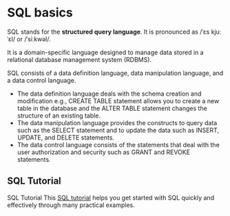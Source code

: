# SQL basics
SQL stands for the <b>structured query language</b>. It is pronounced as /ˈɛs kjuː ˈɛl/ or /ˈsiːkwəl/. 

It is a domain-specific language designed to manage data stored in a relational database management system (RDBMS).

SQL consists of a data definition language, data manipulation language, and a data control language.

- The data definition language deals with the schema creation and modification e.g., CREATE TABLE statement allows you to create a new table in the database and the ALTER TABLE statement changes the structure of an existing table.
- The data manipulation language provides the constructs to query data such as the SELECT statement and to update the data such as INSERT, UPDATE, and DELETE statements.
- The data control language consists of the statements that deal with the user authorization and security such as GRANT and REVOKE statements.

## SQL Tutorial

SQL Tutorial
This [SQL tutorial](https://www.sqltutorial.org) helps you get started with SQL quickly and effectively through many practical examples.
